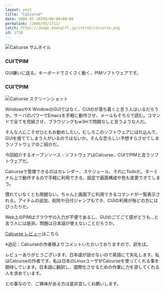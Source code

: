 ```yaml
---
layout: post
title: "Calcurse"
date: 2006-05-18T09:00:00+09:00
permalink: /2006/05/1711/
catch: https://image.moongift.jp/intro2/calcurse.png
id: 1710
---
```

 ![Calcurse サムネイル](https://image.moongift.jp/intro2/calcurse.t.png "Calcurse サムネイル")
  

### CUIでPIM
  
GUI嫌いに送る。キーボードでさくさく動く、PIMソフトウェアです。  
<!--more-->  

### CUIでPIM
  

![Calcurse スクリーンショット](https://image.moongift.jp/intro2/calcurse.png "Calcurse スクリーンショット")

  

WindowsやX WindowのGUIではなく、CUIのが落ち着くと言う人はいるだろうか。サーバのパワーでEmacsを手軽に動作させ、メールもそちらで読む。コマンドで全てを完結させ、ブラウジングもw3mで問題なしと言うような人だ。

  

そんな人にこそぜひともお勧めしたい。むしろこのソフトウェアにほれ込んで、GUIを捨ててしまう人がいるのではないか。そんな恐ろしい予想すらさせてしまうソフトウェアのご紹介だ。

  

今回紹介するオープンソース・ソフトウェアはCalcurse、CUIでPIMと言うソフトウェアだ。

  

Calcurseで管理できるのはカレンダー、スケジュール、それにTodoだ。ターミナル上で動作するので手軽に利用できる。設定で画面構成や色も変更できてしまう。

  

慣れていなくとも問題ない。ちゃんと画面下に利用できるコマンドが一覧表示される。アイテムの追加、削除や日付ジャンプもでき、CUIの利用が殆どの方にはぴったりだ。

  

Web上のPIMはブラウザの入力が不便であるし、GUIのごてごて感がどうも…と言う人には是非。問題は日本語が使えないことだろうか。

  

[Calcurse レビュー](http://oss.moongift.jp/review/i-1713.html)はこちら

  

※追記：Calcurseの作者様よりコメントいただいておりますので、訳をば。

  

レビューありがとうございます。日本語が話せないので英語にて失礼します。私はCalcurseの作者です。私は日本のLinuxユーザがCalcurseを使ってくれる事を期待しています。日本語に翻訳し、国際化させるための作業に力を貸してくれる人を求めています。

  

との事なので、ご興味がある方は是非宜しくお願いします。

